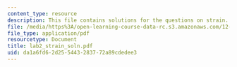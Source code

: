```yaml
---
content_type: resource
description: This file contains solutions for the questions on strain.
file: /media/https%3A/open-learning-course-data-rc.s3.amazonaws.com/12-113-structural-geology-fall-2005/da1a6fd62d255443283772a89cdedee3_lab2_strain_soln.pdf
file_type: application/pdf
resourcetype: Document
title: lab2_strain_soln.pdf
uid: da1a6fd6-2d25-5443-2837-72a89cdedee3
---
```

